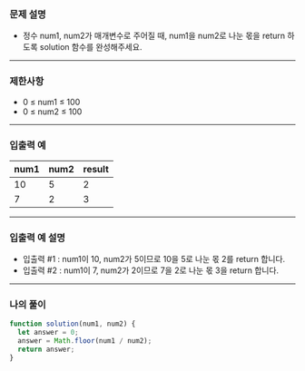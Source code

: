 ### 문제 설명

- 정수 num1, num2가 매개변수로 주어질 때, num1을 num2로 나눈 몫을 return 하도록 solution 함수를 완성해주세요.

---

### 제한사항

- 0 ≤ num1 ≤ 100
- 0 ≤ num2 ≤ 100

---

### 입출력 예

| num1 | num2 | result |
| ---- | ---- | ------ |
| 10   | 5    | 2      |
| 7    | 2    | 3      |

---

### 입출력 예 설명

- 입출력 #1 : num1이 10, num2가 5이므로 10을 5로 나눈 몫 2를 return 합니다.
- 입출력 #2 : num1이 7, num2가 2이므로 7을 2로 나눈 몫 3을 return 합니다.

---

### 나의 풀이

```javascript
function solution(num1, num2) {
  let answer = 0;
  answer = Math.floor(num1 / num2);
  return answer;
}
```

